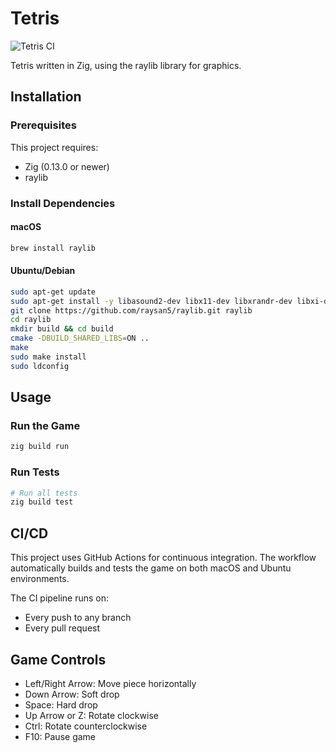 # Tetris

![Tetris CI](https://github.com/billyevans/tetris/actions/workflows/ci.yml/badge.svg)

Tetris written in Zig, using the raylib library for graphics.

## Installation

### Prerequisites

This project requires:
- Zig (0.13.0 or newer)
- raylib

### Install Dependencies

#### macOS
```bash
brew install raylib
```

#### Ubuntu/Debian
```bash
sudo apt-get update
sudo apt-get install -y libasound2-dev libx11-dev libxrandr-dev libxi-dev libgl1-mesa-dev libglu1-mesa-dev libxcursor-dev libxinerama-dev
git clone https://github.com/raysan5/raylib.git raylib
cd raylib
mkdir build && cd build
cmake -DBUILD_SHARED_LIBS=ON ..
make
sudo make install
sudo ldconfig
```

## Usage

### Run the Game
```bash
zig build run
```

### Run Tests
```bash
# Run all tests
zig build test
```

## CI/CD

This project uses GitHub Actions for continuous integration. The workflow automatically builds and tests the game on both macOS and Ubuntu environments.

The CI pipeline runs on:
- Every push to any branch
- Every pull request

## Game Controls

- Left/Right Arrow: Move piece horizontally
- Down Arrow: Soft drop
- Space: Hard drop
- Up Arrow or Z: Rotate clockwise
- Ctrl: Rotate counterclockwise
- F10: Pause game
